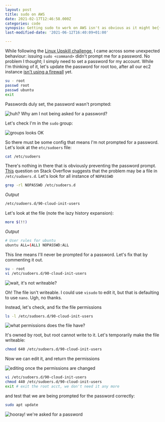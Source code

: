 ```yaml
---
layout: post
title: sudo on AWS
date: 2021-02-17T12:46:58.000Z
categories: code
synopsis: Getting sudo to work on AWS isn't as obvious as it might be{{site.url}}.
last-modified-date: '2021-06-12T16:40:09+01:00'

---
```


While following the [Linux Upskill challenge](https://github.com/snori74/linuxupskillchallenge/), I came across some unexpected behaviour:  issuing `sudo <command>` didn't prompt me for a password.
No problem I thought; I simply need to set a password for my account.  While I'm thinking of it, let's update the password for root too, after all our ec2 instance [isn't using a firewall](https://github.com/snori74/linuxupskillchallenge/blob/master/00-AWS-Free-Tier.md) yet.

```bash
su - root
passwd root
passwd ubuntu
exit
```

Passwords duly set, the password wasn't prompted:

![huh? Why am I not being asked for a password?]({{site.url}}/images/aws_passwd_01.jpg)

Let's check I'm in the `sudo` group:

![groups looks OK]({{site.url}}/images/aws_passwd_02.jpg)

So there must be some config that means I'm not prompted for a password.  Let's look at the `etc/sudoers` file:

```bash
cat /etc/sudoers
```

There's nothing in there that is obviously preventing the password prompt.  [This](https://askubuntu.com/questions/153933/no-password-prompt-at-sudo-command)
question on Stack Overflow suggests that the problem may be a file in `/etc/sudoers.d`.  Let's look for all instance of `NOPASSWD`

```bash
grep -rl NOPASSWD /etc/sudoers.d
```

_Output_

```bash
/etc/sudoers.d/90-cloud-init-users
```

Let's look at the file (note the lazy history expansion):

```bash
more $(!!)
```

_Output_

```bash
# User rules for ubuntu
ubuntu ALL=(ALL) NOPASSWD:ALL
```

This line means I'll never be prompted for a password.  Let's fix that by commenting it out.

```bash
su - root
vi /etc/sudoers.d/90-cloud-init-users
```

![wait, it's not writeable?]({{site.url}}/images/aws_passwd_03.jpg)

Oh! The file isn't writeable.  I could use `visudo` to edit it, but that is defaulting to use `nano`. Ugh, no thanks.

Instead, let's check, and fix the file permissions

```bash
ls -l /etc/sudoers.d/90-cloud-init-users
```

![what permissions does the file have?]({{site.url}}/images/aws_passwd_04.jpg)

It's owned by root, but root cannot write to it.  Let's temporarily make the file writeable:

```bash
chmod 640 /etc/sudoers.d/90-cloud-init-users
```

Now we can edit it, and return the permissions

![editing once the permissions are changed]({{site.url}}/images/aws_passwd_05.jpg)

```bash
vi /etc/sudoers.d/90-cloud-init-users
chmod 440 /etc/sudoers.d/90-cloud-init-users
exit # exit the root acct, we don't need it any more
```

and test that we are being prompted for the password correctly:

```bash
sudo apt update
```

![hooray! we're asked for a password]({{site.url}}/images/aws_passwd_06.jpg)
